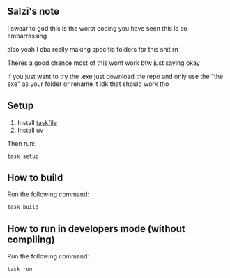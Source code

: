 ## Salzi's note

I swear to god this is the worst coding you have seen this is so embarrassing

also yeah I cba really making specific folders for this shit rn

Theres a good chance most of this wont work btw just saying okay

if you just want to try the .exe just download the repo and only use the "the exe" as your folder or rename it idk that should work tho 

## Setup

1) Install [taskfile](https://taskfile.dev/installation/)
2) Install [uv](https://docs.astral.sh/uv/getting-started/installation/)

Then run:

    task setup

## How to build

Run the following command:

    task build

## How to run in developers mode (without compiling)

Run the following command:

    task run